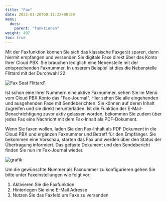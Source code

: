 ```yaml
---
title: "Fax"
date: 2022-01-20T00:11:22+00:00
menu:
  docs:
    parent: "funktionen"
weight: 407
toc: true
---
```


Mit der Faxfunktion können Sie sich das klassische Faxgerät sparen, denn hiermit empfangen und versenden Sie digitale Faxe direkt über das Konto Ihrer Cloud PBX. Sie brauchen lediglich eine Nebenstelle mit der entsprechenden Faxnummer. In unserem Beispiel ist dies die Nebenstelle Flittard mit der Durchwahl 22:

![Fax Seat Flittard1](https://user-images.githubusercontent.com/98753538/162135771-5b0c0c96-13a0-4096-a0f4-2e0c1e17434c.jpg)


Ist schon eine Ihrer Nummern eine aktive Faxnummer, sehen Sie im Menü vom Cloud PBX Konto das "Fax-Journal". Hier sehen Sie alle eingehenden und ausgehenden Faxe mit Sendeberichten. Sie können auf deren Inhalt zugreifen und sie direkt herunterladen. Ist die Funktion der E-Mail-Benachrichtigung zuvor aktiv gelassen worden, bekommen Sie zudem über jedes Fax eine Nachricht mit dem Fax-Inhalt als PDF-Dokument.

Wenn Sie faxen wollen, laden Sie den Fax-Inhalt als PDF Dokument in die Cloud PBX und ergänzen Faxnummer und Betreff für den Empfänger. Sie bekommen eine Vorschau, starten das Fax und werden über den Status der Übertragung informiert. Das gefaxte Dokument und den Sendebericht finden Sie nun im Fax-Journal wieder.

![grafik](https://user-images.githubusercontent.com/20154956/151542716-bd20b68d-2beb-4bfd-943f-4dd1c1f57e2d.png)


Um die gewünschte Nummer als Faxnummer zu konfigurieren gehen Sie bitte unter Faxeinstellungen wie folgt vor:

1. Aktivieren Sie die Faxfunktion
2. Hinterlegen Sie eine E-Mail Adresse
3. Nutzen Sie das Faxfeld um Faxe zu versenden
